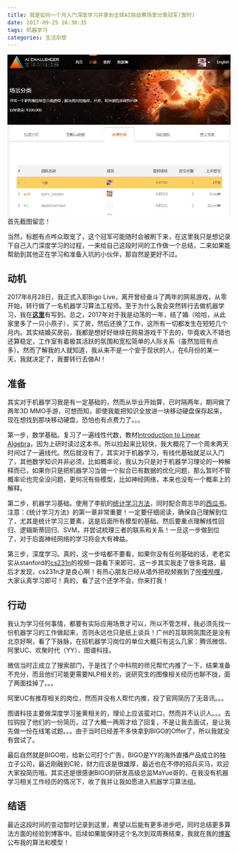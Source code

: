 ```yaml
---
title: 我是如何一个月入门深度学习并拿到全球AI挑战赛场景分类冠军(暂时)
date: 2017-09-25 16:30:35
tags: 机器学习
categories: 生活杂想
---
```

![aic](/images/aic_screenshot.jpg)
首先截图留恋！

当然，标题有点哗众取宠了，这个冠军可能随时会被刷下来，在这里我只是想记录下自己入门深度学习的过程，一来给自己这段时间的工作做一个总结，二来如果能帮助到其他正在学习和准备入坑的小伙伴，那自然是更好不过。

<!-- more -->

## 动机
2017年8月28日，我正式入职Bigo Live，离开曾经奋斗了两年的网易游戏，从零开始，转行做了一名机器学习算法工程师。至于为什么我会突然转行去做机器学习，我在[**这里**](https://tcye.github.io/about/)有写到。总之，2017年对于我是动荡的一年，结了婚（哈哈，从此家里多了一只小燕子），买了房，然后还换了工作，这所有一切都发生在短短几个月内。其实结婚买房前，我都是想好好继续在网易游戏干下去的，毕竟收入不错也还算稳定，工作室有着极其活跃的氛围和宽松简单的人际关系（虽然加班有点多）。然而了解我的人就知道，我从来不是一个安于现状的人，在6月份的某一天，我就决定了，我要转行去做AI！

## 准备
其实对于机器学习我是有一定基础的，然而从毕业开始算，已时隔两年，期间做了两年3D MMO手游，可想而知，即使我能把知识全放进一块移动硬盘保存起来，现在想找到那块移动硬盘，恐怕也有点费力了。。。

第一步，数学基础。复习了一遍线性代数，教材[Introduction to Linear Algebra](http://math.mit.edu/~gs/linearalgebra/)，因为上研时读过这本书，所以捡起来比较快，我大概花了一个周末两天时间过了一遍线代。然后就没有了，其实对于机器学习，有线代基础就足以入门了，其他数学知识并非必须，比如概率论，我认为只是对于机器学习理论的一种解释而已，如果你只是把机器学习当做一个拟合已有数据的优化问题，那么暂时不管概率论也完全没问题，更何况有些模型，比如神经网络，本来也没有一个概率上的解释。

第二步，机器学习基础。使用了李航的[统计学习方法](https://book.douban.com/subject/10590856/)，同时配合周志华的[西瓜书](https://cs.nju.edu.cn/zhouzh/zhouzh.files/publication/MLbook2016.htm)。注意：《统计学习方法》的第一章非常重要！一定要仔细阅读，确保自己理解到位了，尤其是统计学习三要素，这是后面所有模型的基础。然后要重点理解线性回归、逻辑斯蒂回归、SVM，并尝试梳理三者的联系和关系！一旦这一步做到位了，对于后面神经网络的学习将会大有裨益。

第三步，深度学习。真的，这一步啥都不要看，如果你没有任何基础的话，老老实实从stanford的[cs231n](http://cs231n.stanford.edu/syllabus.html)的视频一路看下来即可。这一步其实我走了很多弯路，最后才发现，cs231n才是良心啊！有热心朋友已经从墙外把视频搬到了[哔哩哔哩](https://www.bilibili.com/video/av13260183/?from=search&seid=3316462347725890303)，大家认真学习即可！真的，看了这个还学不会，你来打我！

## 行动
我认为学习任何事情，都要有实际应用场景才可以，所以不管怎样，我必须先找一份机器学习的工作做起来，否则永远也只是纸上谈兵！广州的互联网氛围还是没有北京好啊，看了下脉脉，在招机器学习岗位的单位大概只有这么几家：腾讯微信、阿里UC、欢聚时代（YY）、图谱科技。

微信当时正成立了搜索部门，于是找了个中科院的师兄帮忙内推了一下，结果准备不充分，而且他们可能更需要NLP相关的，说研究生的图像相关经历也聊不拢，面了两面挂掉了。。。

阿里UC有推荐相关的岗位，然而并没有人帮忙内推，投了官网简历了无音讯。。。

图谱科技主要做深度学习鉴黄相关的，理论上应该蛮对口，然而并不认识人。。。去拉钩投了他们的一份简历，过了大概一两周才给了回复，不是让我去面试，是让我先做一份在线笔试题。。。由于当时已经差不多快拿到BIGO的Offer了，所以我就没有尝试了。

最后自然就是BIGO啦，给新公司打个广告，BIGO是YY的海外直播产品成立的独立子公司，最近刚融到C轮，财力应该是很雄厚，最近也在不停的招兵买马，欢迎大家投简历哦。其实还是很感谢BIGO的研发高级总监MaYue哥的，在我没有机器学习相关工作经历的情况下，收了我并让我如愿进入机器学习算法组。

## 结语
最近这段时间的变动暂时记录到这里，希望以后能有更多进步吧，同时总结更多算法方面的经验到博客中。后续如果能保持这个名次到双周赛结束，我就在我的[博客](https://tcye.github.io/)公布我的算法和模型！
